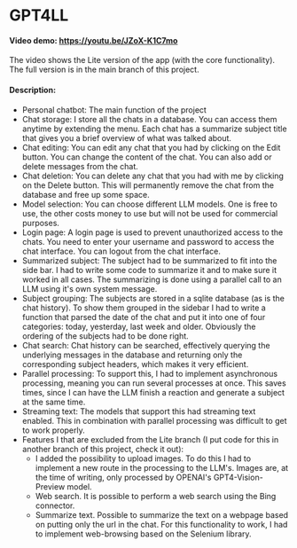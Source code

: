 # GPT4LL
#### Video demo: https://youtu.be/JZoX-K1C7mo
The video shows the Lite version of the app (with the core functionality). The full version is in the main branch of this project.
#### Description: 
  * Personal chatbot: The main function of the project
  * Chat storage: I store all the chats in a database. You can access them anytime by extending the menu. Each chat has a summarize subject title that gives you a brief overview of what was talked about.
  * Chat editing: You can edit any chat that you had by clicking on the Edit button. You can change the content of the chat. You can also add or delete messages from the chat.
  * Chat deletion: You can delete any chat that you had with me by clicking on the Delete button. This will permanently remove the chat from the database and free up some space.
  * Model selection: You can choose different LLM models. One is free to use, the other costs money to use but will not be used for commercial purposes.
  * Login page: A login page is used to prevent unauthorized access to the chats. You need to enter your username and password to access the chat interface. You can logout from the chat interface.
  * Summarized subject: The subject had to be summarized to fit into the side bar. I had to write some code to summarize it and to make sure it worked in all cases. The summarizing is done using a parallel call to an LLM using it's own system message.
  * Subject grouping: The subjects are stored in a sqlite database (as is the chat history). To show them grouped in the sidebar I had to write a function that parsed the date of the chat and put it into one of four categories: today, yesterday, last week and older.    Obviously the ordering of the subjects had to be done right.
  * Chat search: Chat history can be searched, effectively querying the underlying messages in the database and returning only the corresponding subject headers, which makes it very efficient.
  * Parallel processing: To support this, I had to implement asynchronous processing, meaning you can run several processes at once. This saves times, since I can have the LLM finish a reaction and generate a subject at the same time.
  * Streaming text: The models that support this had streaming text enabled. This in combination with parallel processing was difficult to get to work properly.
  * Features I that are excluded from the Lite branch (I put code for this in another branch of this project, check it out):
    - I added the possibility to upload images. To do this I had to implement a new route in the processing to the LLM's. Images are, at the time of writing, only processed by OPENAI's GPT4-Vision-Preview model.
    - Web search. It is possible to perform a web search using the Bing connector. 
    - Summarize text. Possible to summarize the text on a webpage based on putting only the url in the chat. For this functionality to work, I had to implement web-browsing based on the Selenium library.


